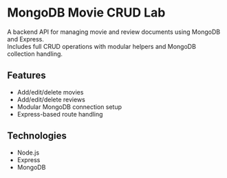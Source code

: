 # MongoDB Movie CRUD Lab

A backend API for managing movie and review documents using MongoDB and Express.  
Includes full CRUD operations with modular helpers and MongoDB collection handling.

## Features
- Add/edit/delete movies
- Add/edit/delete reviews
- Modular MongoDB connection setup
- Express-based route handling

## Technologies
- Node.js
- Express
- MongoDB
